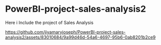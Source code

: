 # PowerBI-project-sales-analysis2
Here i Include the project of Sales Analysis


https://github.com/jiyamaryjoseph/PowerBI-project-sales-analysis2/assets/83010684/9a99d46d-54a6-4697-95b6-0ab8201b2ce9

